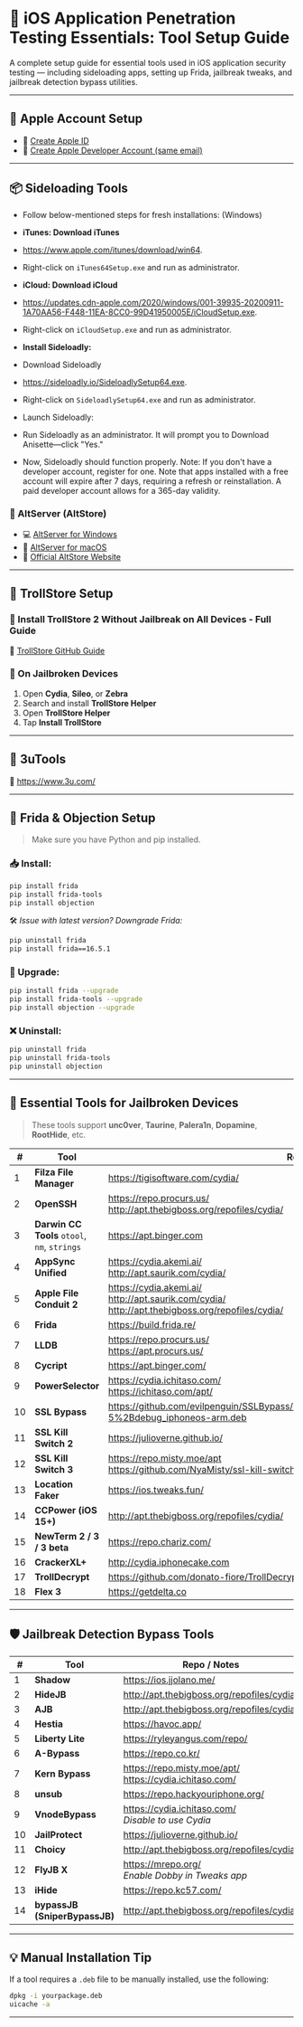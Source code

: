 # 📱 iOS Application Penetration Testing Essentials: Tool Setup Guide

A complete setup guide for essential tools used in iOS application security testing — including sideloading apps, setting up Frida, jailbreak tweaks, and jailbreak detection bypass utilities.

---

## 🧾 Apple Account Setup

- 🔗 [Create Apple ID](https://account.apple.com/account)
- 🔗 [Create Apple Developer Account (same email)](https://account.apple.com/account?appId=632&returnUrl=https%3A%2F%2Fdeveloper.apple.com%2Faccount%2F)

---

## 📦 Sideloading Tools

- Follow below-mentioned steps for fresh installations: (Windows)
- **iTunes: Download iTunes**
- https://www.apple.com/itunes/download/win64.
- Right-click on `iTunes64Setup.exe` and run as administrator.

- **iCloud: Download iCloud**
- https://updates.cdn-apple.com/2020/windows/001-39935-20200911-1A70AA56-F448-11EA-8CC0-99D41950005E/iCloudSetup.exe.
- Right-click on `iCloudSetup.exe` and run as administrator.

- **Install Sideloadly:**
- Download Sideloadly
- https://sideloadly.io/SideloadlySetup64.exe.
- Right-click on `SideloadlySetup64.exe` and run as administrator.
- Launch Sideloadly:
- Run Sideloadly as an administrator. It will prompt you to Download Anisette—click "Yes."
- Now, Sideloadly should function properly.
Note: If you don't have a developer account, register for one. Note that apps installed with a free account will expire after 7 days, requiring a refresh or reinstallation. A paid developer account allows for a 365-day validity.

### 🔹 AltServer (AltStore)
- 💻 [AltServer for Windows](https://cdn.altstore.io/file/altstore/altinstaller.zip)
- 🍎 [AltServer for macOS](https://cdn.altstore.io/file/altstore/altserver.zip)
- 🔗 [Official AltStore Website](https://altstore.io/)

---

## 🧙 TrollStore Setup

### 🔸 Install TrollStore 2 Without Jailbreak on All Devices - Full Guide  
🔗 [TrollStore GitHub Guide](https://github.com/iOSGuides/installing-trollstore)

### 🔸 On Jailbroken Devices

1. Open **Cydia**, **Sileo**, or **Zebra**
2. Search and install **TrollStore Helper**
3. Open **TrollStore Helper**
4. Tap **Install TrollStore**

---

## 🧰 3uTools

🔗 https://www.3u.com/

---

## 🧠 Frida & Objection Setup

> Make sure you have Python and pip installed.

### 📥 Install:

```bash
pip install frida
pip install frida-tools
pip install objection
```

🛠️ *Issue with latest version? Downgrade Frida:*

```bash
pip uninstall frida
pip install frida==16.5.1
```

### 🔄 Upgrade:

```bash
pip install frida --upgrade
pip install frida-tools --upgrade
pip install objection --upgrade
```

### ❌ Uninstall:

```bash
pip uninstall frida
pip uninstall frida-tools
pip uninstall objection
```

---

## 🧰 Essential Tools for Jailbroken Devices

> These tools support **unc0ver**, **Taurine**, **Palera1n**, **Dopamine**, **RootHide**, etc.

| #  | Tool                       | Repo / Notes |
|----|----------------------------|--------------|
| 1  | **Filza File Manager**         | https://tigisoftware.com/cydia/ |
| 2  | **OpenSSH**                    | https://repo.procurs.us/ <br> http://apt.thebigboss.org/repofiles/cydia/ |
| 3  | **Darwin CC Tools** `otool`, `nm`, `strings` | https://apt.binger.com |
| 4  | **AppSync Unified**           | https://cydia.akemi.ai/ <br> http://apt.saurik.com/cydia/ |
| 5  | **Apple File Conduit 2**      | https://cydia.akemi.ai/ <br> http://apt.saurik.com/cydia/ <br> http://apt.thebigboss.org/repofiles/cydia/ |
| 6  | **Frida**                     | https://build.frida.re/ |
| 7  | **LLDB**                      | https://repo.procurs.us/ <br> https://apt.procurs.us/ |
| 8  | **Cycript**                   | https://apt.binger.com/ |
| 9  | **PowerSelector**             | https://cydia.ichitaso.com/ <br> https://ichitaso.com/apt/ |
| 10 | **SSL Bypass**                | https://github.com/evilpenguin/SSLBypass/blob/main/packages/com.evilpenguin.sslbypass_1.0-5%2Bdebug_iphoneos-arm.deb |
| 11 | **SSL Kill Switch 2**         | https://julioverne.github.io/ |
| 12 | **SSL Kill Switch 3**         | https://repo.misty.moe/apt <br> https://github.com/NyaMisty/ssl-kill-switch3/releases/tag/v1.5.1 |
| 13 | **Location Faker**            | https://ios.tweaks.fun/ |
| 14 | **CCPower (iOS 15+)**         | http://apt.thebigboss.org/repofiles/cydia/ |
| 15 | **NewTerm 2 / 3 / 3 beta**    | https://repo.chariz.com/ |
| 16 | **CrackerXL+**                | http://cydia.iphonecake.com |
| 17 | **TrollDecrypt**              | https://github.com/donato-fiore/TrollDecrypt/releases |
| 18 | **Flex 3**                    | https://getdelta.co |

---

## 🛡️ Jailbreak Detection Bypass Tools

| #  | Tool                      | Repo / Notes |
|----|---------------------------|--------------|
| 1  | **Shadow**                | https://ios.jjolano.me/ |
| 2  | **HideJB**                | http://apt.thebigboss.org/repofiles/cydia/ |
| 3  | **AJB**                   | http://apt.thebigboss.org/repofiles/cydia/ |
| 4  | **Hestia**                | https://havoc.app/ |
| 5  | **Liberty Lite**          | https://ryleyangus.com/repo/ |
| 6  | **A-Bypass**              | https://repo.co.kr/ |
| 7  | **Kern Bypass**           | https://repo.misty.moe/apt/ <br> https://cydia.ichitaso.com/ |
| 8  | **unsub**                 | https://repo.hackyouriphone.org/ |
| 9  | **VnodeBypass**           | https://cydia.ichitaso.com/ <br> *Disable to use Cydia* |
| 10 | **JailProtect**           | https://julioverne.github.io/ |
| 11 | **Choicy**                | http://apt.thebigboss.org/repofiles/cydia/ |
| 12 | **FlyJB X**               | https://mrepo.org/ <br> *Enable Dobby in Tweaks app* |
| 13 | **iHide**                 | https://repo.kc57.com/ |
| 14 | **bypassJB (SniperBypassJB)** | http://apt.thebigboss.org/repofiles/cydia/ |

---

## 💡 Manual Installation Tip

If a tool requires a `.deb` file to be manually installed, use the following:

```sh
dpkg -i yourpackage.deb
uicache -a
```

---
